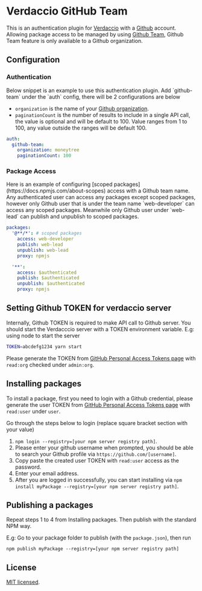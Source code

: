 Verdaccio GitHub Team
=====================
This is an authentication plugin for [Verdaccio](https://verdaccio.org/) with a [Github](https://github.com/) account.
Allowing package access to be managed by using [Github Team](https://help.github.com/en/articles/about-teams), Github Team feature is only available to a Github organization.

Configuration
-------------
<h3>Authentication</h3>
Below snippet is an example to use this authentication plugin.
Add `github-team` under the `auth` config, there will be 2 configurations are below

- `organization` is the name of your [Github organization](https://help.github.com/en/articles/about-organizations).
- `paginationCount` is the number of results to include in a single API call, the value is optional and will be default to 100. Value ranges
from 1 to 100, any value outside the ranges will be default 100.

```yaml
auth:
  github-team:
    organization: moneytree
    paginationCount: 100
```

<h3>Package Access</h3>
Here is an example of configuring [scoped packages](https://docs.npmjs.com/about-scopes) access with a Github team name.
Any authenticated user can access any packages except scoped packages, however only Github user that is under the team name `web-developer` can access any scoped packages. Meanwhile only Github user under `web-lead` can publish and unpublish to scoped packages.

```yaml
packages:
  '@**/*': # scoped packages
    access: web-developer
    publish: web-lead
    unpublish: web-lead
    proxy: npmjs

  '**':
    access: $authenticated
    publish: $authenticated
    unpublish: $authenticated
    proxy: npmjs
```

Setting Github TOKEN for verdaccio server
------------------------------------------
Internally, Github TOKEN is required to make API call to Github server. You should start the Verdacccio server with a TOKEN environment variable.
E.g: using node to start the server
```bash
TOKEN=abcdefg1234 yarn start
```

Please generate the TOKEN from [GitHub Personal Access Tokens page](https://github.com/settings/tokens/new) with `read:org` checked under `admin:org`.


Installing packages
-------------------
To install a package, first you need to login with a Github credential, please generate the user TOKEN from [GitHub Personal Access Tokens page](https://github.com/settings/tokens/new) with `read:user` under `user`.

Go through the steps below to login (replace square bracket section with your value)
1. `npm login --registry=[your npm server registry path]`.
2. Please enter your github username when prompted, you should be able to search your Github profile via `https://github.com/[username]`.
3. Copy paste the created user TOKEN with `read:user` access as the password.
4. Enter your email address.
5. After you are logged in successfully, you can start installing via `npm install myPackage --registry=[your npm server registry path]`.

Publishing a packages
---------------------
Repeat steps 1 to 4 from Installing packages. Then publish with the standard NPM way.

E.g: Go to your package folder to publish (with the `package.json`), then run
```
npm publish myPackage --registry=[your npm server registry path]
```

License
-------
[MIT licensed](https://github.com/maxwan/verdaccio-github-team/blob/master/LICENSE).
